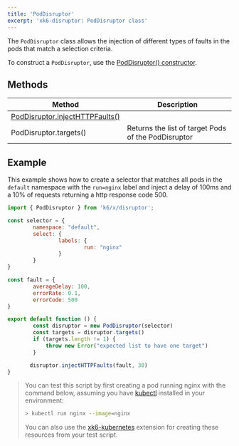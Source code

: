 ```yaml
---
title: 'PodDisruptor'
excerpt: 'xk6-disruptor: PodDisruptor class'
---
```


The `PodDisruptor` class allows the injection of different types of faults in the pods that match a selection criteria.

To construct a `PodDisruptor`, use the [PodDisruptor() constructor](/javascript-api/xk6-disruptor/api/poddisruptor/constructor).

## Methods

| Method | Description |
| ------ | ----------- |
| [PodDisruptor.injectHTTPFaults()](/javascript-api/xk6-disruptor/api/poddisruptor/injecthttpfaults) | 
| PodDisruptor.targets() | Returns the list of target Pods of the PodDisruptor |
 

## Example

This example shows how to create a selector that matches all pods in the `default` namespace with the `run=nginx` label and inject a delay of 100ms and a 10% of requests returning a http response code 500.


```javascript
import { PodDisruptor } from 'k6/x/disruptor';

const selector = {
        namespace: "default",
        select: {
                labels: {
                        run: "nginx"
                }
        }
}

const fault = {
        averageDelay: 100,
        errorRate: 0.1,
        errorCode: 500
}

export default function () {
        const disruptor = new PodDisruptor(selector)
        const targets = disruptor.targets()
        if (targets.length != 1) {
        	throw new Error("expected list to have one target")
        }

       disruptor.injectHTTPFaults(fault, 30)
}

```

<Blockquote mod="note">

You can test this script by first creating a pod running nginx with the command below, assuming you have [kubectl](https://kubernetes.io/docs/tasks/tools/#kubectl) installed in your environment:
```bash
> kubectl run nginx --image=nginx
```

 You can also use the [xk6-kubernetes](https://github.com/grafana/xk6-kubernetes) extension for creating these resources from your test script.

</Blockquote>